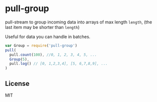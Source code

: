# pull-group

pull-stream to group incoming data into arrays of max length `length`,
(the last item may be shorter than `length`)

Useful for data you can handle in batches.

``` js
var Group = require('pull-group')
pull(
  pull.count(100), //0, 1, 2, 3, 4, 5, ...
  Group(5),
  pull.log() // [0, 1,2,3,4], [5, 6,7,8,9], ...
)
```

## License

MIT
